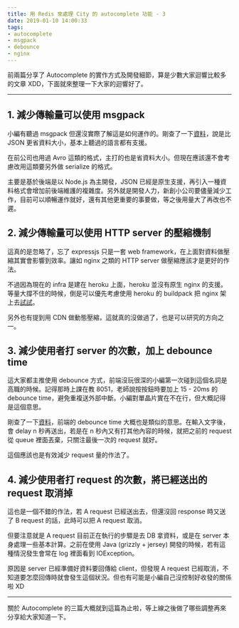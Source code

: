 ```yaml
---
title: 用 Redis 來處理 City 的 autocomplete 功能 - 3
date: 2019-01-10 14:00:33
tags:
- autocomplete
- msgpack
- debounce
- nginx
---
```


前兩篇分享了 Autocomplete 的實作方式及開發細節，算是少數大家迴響比較多的文章 XDD，下面就來整理一下大家的迴響好了。

---

## 1. 減少傳輸量可以使用 msgpack

小編有聽過 msgpack 但還沒實際了解這是如何運作的。剛查了一下[資料](https://msgpack.org)，說是比 JSON 更省資料大小，基本上聽過的語言都有支援。

在前公司也用過 Avro 這類的格式，主打的也是省資料大小。但現在應該還不會考慮改用這類要另外做 serialize 的格式。

主要是基於後端是以 Node.js 為主開發，JSON 已經是原生支援，再引入一種資料格式會增加前後端維護的複雜度。另外就是開發人力，新創小公司要儘量減少工作，目前可以順暢運作就好，還有其他更重要的事要做，等之後用量大了再改也不遲。

## 2. 減少傳輸量可以使用 HTTP server 的壓縮機制

這真的是忽略了，忘了 expressjs 只是一套 web framework，在上面對資料做壓縮其實會影響到效率。讓如 nginx 之類的 HTTP server 做壓縮應該才是更好的作法。

不過因為現在的 infra 是建在 heroku 上面，heroku 並沒有原生 nginx 的支援。等量大撐不住的時候，倒是可以優先考慮使用 heroku 的 buildpack 把 nginx 架上去[試試](https://github.com/heroku/heroku-buildpack-nginx)。

另外也有提到用 CDN 做動態壓縮，這就真的沒做過了，也是可以研究的方向之一。

## 3. 減少使用者打 server 的次數，加上 debounce time

這大家都主推使用 debounce 方式，前端沒玩很深的小編第一次碰到這個名詞是高職的時候。記得那時上課在教 8051，老師說按按鈕時要加上 15 - 20ms 的 debounce time，避免重複送外部中斷。小編對單晶片實在不在行，但大概記得是這個意思。

剛查了一下[資料](https://css-tricks.com/debouncing-throttling-explained-examples/)，前端的 debounce time 大概也是類似的意思。在輸入文字後，會 delay n 秒再送出，若是在 n 秒內又有打其他內容的時候，就把之前的 request 從 queue 裡面丟棄，只關注最後一次的 request 就好。

這個應該也是有效減少 request 量的作法了。

## 4. 減少使用者打 request 的次數，將已經送出的 request 取消掉

這也是一個不錯的作法，若 A request 已經送出去，但還沒回 response 時又送了 B request 的話，此時可以把 A request 取消。

但要注意就是 A request 目前正在執行的步驟是去 DB 拿資料，或是在 server 本身處理一些基本計算。之前在使用 Java (grizzly + jersey) 開發的時候，若有這種情況發生會常在 log 裡面看到 IOException。

原因是 server 已經準備好資料要回傳給 client，但發現 A request 已經取消，不知道要怎麼回傳時就會發生這個狀況。但也有可能是小編自己沒控制好收發的關係啦 XD

---

關於 Autocomplete 的三篇大概就到這篇為止啦，等上線之後做了哪些調整再來分享給大家知道一下。